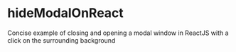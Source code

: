 # hideModalOnReact
Concise example of closing and opening a modal window in ReactJS with a click on the surrounding background
